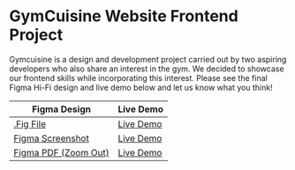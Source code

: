 # GymCuisine Website Frontend Project 
Gymcuisine is a design and development project carried out by two aspiring developers who also share an interest in the gym. We decided to showcase our frontend skills while incorporating this interest. Please see the final Figma Hi-Fi design and live demo below and let us know what you think!

| Figma Design | Live Demo |
| -------- | ---- |
|[.Fig File](https://www.dropbox.com/scl/fi/ukbnyxt8zlc2bwwgvbhrx/GymCuisine-Websise-Final-Design.fig?rlkey=d5v0kvndrk17ak81q39ol4bnl&dl=0)| [Live Demo](https://lucaraso.github.io/GymCuisine/Index.html)|
|[Figma Screenshot](https://www.dropbox.com/scl/fi/bdyv3n8z5mnjsvru48pjq/Figma-Design-Screenshot.PNG?rlkey=nd1x414j9zav7uis47jf7xmjo&dl=0)| [Live Demo](https://lucaraso.github.io/GymCuisine/Index.html)|
|[Figma PDF (Zoom Out)](https://www.dropbox.com/scl/fi/kzit7ttutz7p5ho3nzymr/Gym-Recipe-Website.pdf?rlkey=ec0f4u48uqfpvzueeehe2iz11&dl=0)| [Live Demo](https://lucaraso.github.io/GymCuisine/Index.html)|
